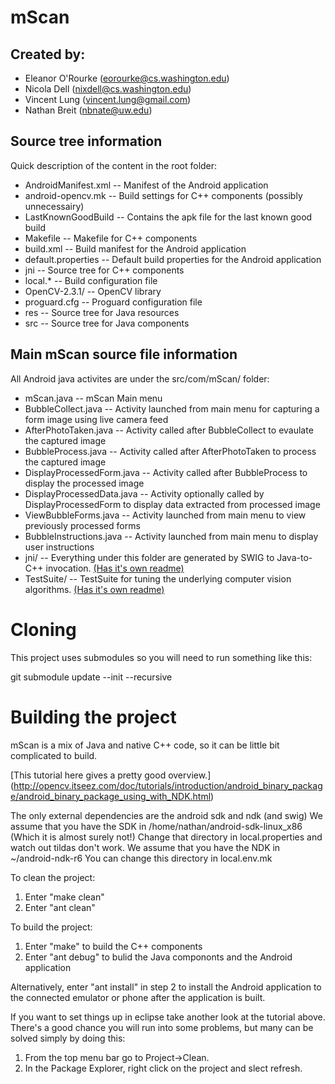 mScan
=====

Created by:
-----------
* Eleanor O'Rourke (eorourke@cs.washington.edu)
* Nicola Dell (nixdell@cs.washington.edu)
* Vincent Lung (vincent.lung@gmail.com)
* Nathan Breit (nbnate@uw.edu)

Source tree information
-----------------------
Quick description of the content in the root folder:

* AndroidManifest.xml -- Manifest of the Android application
* android-opencv.mk   -- Build settings for C++ components (possibly unnecessairy)
* LastKnownGoodBuild  -- Contains the apk file for the last known good build
* Makefile	-- Makefile for C++ components
* build.xml -- Build manifest for the Android application
* default.properties  -- Default build properties for the Android application
* jni -- Source tree for C++ components
* local.* -- Build configuration file
* OpenCV-2.3.1/ -- OpenCV library
* proguard.cfg -- Proguard configuration file
* res -- Source tree for Java resources
* src -- Source tree for Java components

Main mScan source file information
----------------------------------

All Android java activites are under the src/com/mScan/ folder:

* mScan.java -- mScan Main menu
* BubbleCollect.java -- Activity launched from main menu for capturing a form image using live camera feed
* AfterPhotoTaken.java -- Activity called after BubbleCollect to evaulate the captured image
* BubbleProcess.java -- Activity called after AfterPhotoTaken to process the captured image
* DisplayProcessedForm.java	-- Activity called after BubbleProcess to display the processed image
* DisplayProcessedData.java	-- Activity optionally called by DisplayProcessedForm to display data extracted from processed image
* ViewBubbleForms.java -- Activity launched from main menu to view previously processed forms
* BubbleInstructions.java -- Activity launched from main menu to display user instructions
* jni/ -- Everything under this folder are generated by SWIG to Java-to-C++ invocation. [(Has it's own readme)](https://github.com/villagereach/mScan/blob/master/jni/README.md)
* TestSuite/ -- TestSuite for tuning the underlying computer vision algorithms. [(Has it's own readme)](https://github.com/villagereach/mScan/blob/master/TestSuite/README.md)

Cloning
=======
This project uses submodules so you will need to run something like this:

  git submodule update --init --recursive

Building the project
====================
mScan is a mix of Java and native C++ code, so it can be little bit complicated to build.

[This tutorial here gives a pretty good overview.] (http://opencv.itseez.com/doc/tutorials/introduction/android_binary_package/android_binary_package_using_with_NDK.html)

The only external dependencies are the android sdk and ndk (and swig)
We assume that you have the SDK in /home/nathan/android-sdk-linux_x86 (Which it is almost surely not!)
Change that directory in local.properties and watch out tildas don't work.
We assume that you have the NDK in ~/android-ndk-r6
You can change this directory in local.env.mk

To clean the project:

1. Enter "make clean"
2. Enter "ant clean"

To build the project:

1. Enter "make" to build the C++ components
2. Enter "ant debug" to bulid the Java compononts and the Android application

Alternatively, enter "ant install" in step 2 to install the Android application to the connected
emulator or phone after the application is built.

If you want to set things up in eclipse take another look at the tutorial above.
There's a good chance you will run into some problems, but many can be solved simply by doing this:

1. From the top menu bar go to Project->Clean.
2. In the Package Explorer, right click on the project and slect refresh.
